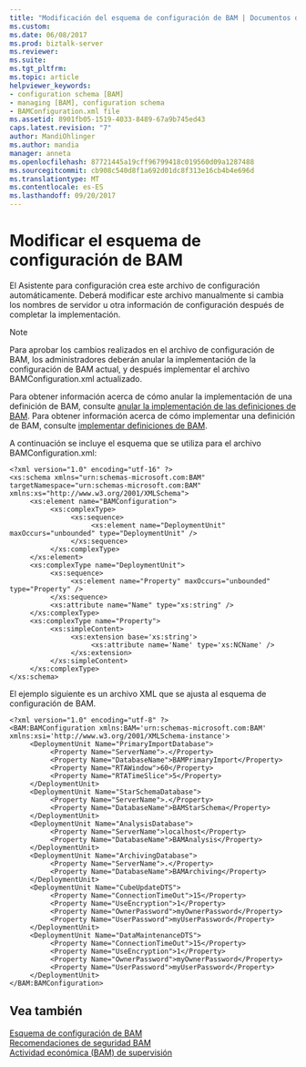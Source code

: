 ```yaml
---
title: "Modificación del esquema de configuración de BAM | Documentos de Microsoft"
ms.custom: 
ms.date: 06/08/2017
ms.prod: biztalk-server
ms.reviewer: 
ms.suite: 
ms.tgt_pltfrm: 
ms.topic: article
helpviewer_keywords:
- configuration schema [BAM]
- managing [BAM], configuration schema
- BAMConfiguration.xml file
ms.assetid: 8901fb05-1519-4033-8489-67a9b745ed43
caps.latest.revision: "7"
author: MandiOhlinger
ms.author: mandia
manager: anneta
ms.openlocfilehash: 87721445a19cff96799418c019560d09a1287488
ms.sourcegitcommit: cb908c540d8f1a692d01dc8f313e16cb4b4e696d
ms.translationtype: MT
ms.contentlocale: es-ES
ms.lasthandoff: 09/20/2017
---
```

# <a name="modifying-the-bam-configuration-schema"></a>Modificar el esquema de configuración de BAM
El Asistente para configuración crea este archivo de configuración automáticamente. Deberá modificar este archivo manualmente si cambia los nombres de servidor u otra información de configuración después de completar la implementación.  
  
> [!NOTE]
>  Para aprobar los cambios realizados en el archivo de configuración de BAM, los administradores deberán anular la implementación de la configuración de BAM actual, y después implementar el archivo BAMConfiguration.xml actualizado.  
  
 Para obtener información acerca de cómo anular la implementación de una definición de BAM, consulte [anular la implementación de las definiciones de BAM](../core/how-to-remove-bam-definitions.md). Para obtener información acerca de cómo implementar una definición de BAM, consulte [implementar definiciones de BAM](../core/how-to-deploy-bam-definitions.md).  
  
 A continuación se incluye el esquema que se utiliza para el archivo BAMConfiguration.xml:  
  
```  
<?xml version="1.0" encoding="utf-16" ?>  
<xs:schema xmlns="urn:schemas-microsoft.com:BAM" targetNamespace="urn:schemas-microsoft.com:BAM" xmlns:xs="http://www.w3.org/2001/XMLSchema">  
     <xs:element name="BAMConfiguration">  
          <xs:complexType>  
               <xs:sequence>  
                    <xs:element name="DeploymentUnit" maxOccurs="unbounded" type="DeploymentUnit" />  
               </xs:sequence>  
          </xs:complexType>  
     </xs:element>  
     <xs:complexType name="DeploymentUnit">  
          <xs:sequence>  
               <xs:element name="Property" maxOccurs="unbounded" type="Property" />  
          </xs:sequence>  
          <xs:attribute name="Name" type="xs:string" />  
     </xs:complexType>  
     <xs:complexType name="Property">  
          <xs:simpleContent>  
               <xs:extension base='xs:string'>  
                    <xs:attribute name='Name' type='xs:NCName' />  
               </xs:extension>  
          </xs:simpleContent>  
     </xs:complexType>  
</xs:schema>  
```  
  
 El ejemplo siguiente es un archivo XML que se ajusta al esquema de configuración de BAM.  
  
```  
<?xml version="1.0" encoding="utf-8" ?>  
<BAM:BAMConfiguration xmlns:BAM='urn:schemas-microsoft.com:BAM' xmlns:xsi='http://www.w3.org/2001/XMLSchema-instance'>  
     <DeploymentUnit Name="PrimaryImportDatabase">  
          <Property Name="ServerName">.</Property>  
          <Property Name="DatabaseName">BAMPrimaryImport</Property>  
          <Property Name="RTAWindow">60</Property>  
          <Property Name="RTATimeSlice">5</Property>  
     </DeploymentUnit>  
     <DeploymentUnit Name="StarSchemaDatabase">  
          <Property Name="ServerName">.</Property>  
          <Property Name="DatabaseName">BAMStarSchema</Property>  
     </DeploymentUnit>  
     <DeploymentUnit Name="AnalysisDatabase">  
          <Property Name="ServerName">localhost</Property>  
          <Property Name="DatabaseName">BAMAnalysis</Property>  
     </DeploymentUnit>  
     <DeploymentUnit Name="ArchivingDatabase">  
          <Property Name="ServerName">.</Property>  
          <Property Name="DatabaseName">BAMArchiving</Property>  
     </DeploymentUnit>  
     <DeploymentUnit Name="CubeUpdateDTS">  
          <Property Name="ConnectionTimeOut">15</Property>  
          <Property Name="UseEncryption">1</Property>  
          <Property Name="OwnerPassword">myOwnerPassword</Property>  
          <Property Name="UserPassword">myUserPassword</Property>  
     </DeploymentUnit>  
     <DeploymentUnit Name="DataMaintenanceDTS">  
          <Property Name="ConnectionTimeOut">15</Property>  
          <Property Name="UseEncryption">1</Property>  
          <Property Name="OwnerPassword">myOwnerPassword</Property>  
          <Property Name="UserPassword">myUserPassword</Property>       
     </DeploymentUnit>  
</BAM:BAMConfiguration>  
```  
  
## <a name="see-also"></a>Vea también  
 [Esquema de configuración de BAM](../core/bam-configuration-schema.md)   
 [Recomendaciones de seguridad BAM](../core/bam-security-recommendations.md)   
 [Actividad económica (BAM) de supervisión](../core/business-activity-monitoring-bam.md)